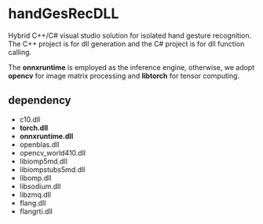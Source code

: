 # handGesRecDLL
Hybrid C++/C# visual studio solution for isolated hand gesture recognition.
The C++ project is for dll generation and the C# project is for dll function calling.

The **onnxruntime** is employed as the inference engine, otherwise, we adopt **opencv** for image matrix processing and **libtorch** for tensor computing.  

## dependency
+ c10.dll
+ **torch.dll**
+ **onnxruntime.dll**
+ openblas.dll
+ opencv_world410.dll
+ libiomp5md.dll
+ libiompstubs5md.dll
+ libomp.dll
+ libsodium.dll
+ libzmq.dll
+ flang.dll
+ flangrti.dll
